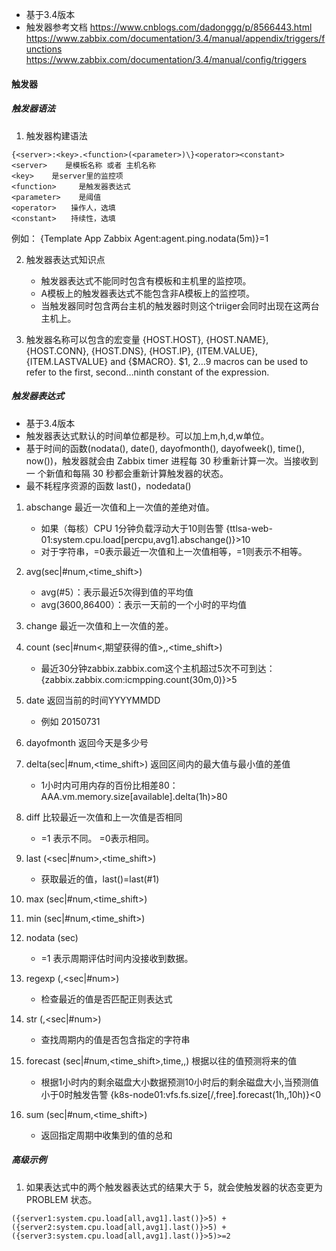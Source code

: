 - 基于3.4版本
- 触发器参考文档
    https://www.cnblogs.com/dadonggg/p/8566443.html
    https://www.zabbix.com/documentation/3.4/manual/appendix/triggers/functions
    https://www.zabbix.com/documentation/3.4/manual/config/triggers

#### 触发器
##### 触发器语法
1. 触发器构建语法
```
{<server>:<key>.<function>(<parameter>)\}<operator><constant>
<server>    是模板名称 或者 主机名称
<key>    是server里的监控项
<function>     是触发器表达式
<parameter>    是阈值
<operator>　　操作人，选填
<constant>　　持续性，选填
```
例如：
{Template App Zabbix Agent:agent.ping.nodata(5m)}=1

2. 触发器表达式知识点
    - 触发器表达式不能同时包含有模板和主机里的监控项。
    - A模板上的触发器表达式不能包含非A模板上的监控项。
    - 当触发器同时包含两台主机的触发器时则这个triiger会同时出现在这两台主机上。 

3. 触发器名称可以包含的宏变量
{HOST.HOST}, {HOST.NAME}, {HOST.CONN}, {HOST.DNS}, {HOST.IP}, {ITEM.VALUE}, {ITEM.LASTVALUE} and {$MACRO}.
$1, $2…$9 macros can be used to refer to the first, second…ninth constant of the expression.
##### 触发器表达式
- 基于3.4版本
- 触发器表达式默认的时间单位都是秒。可以加上m,h,d,w单位。
- 基于时间的函数(nodata(), date(), dayofmonth(), dayofweek(), time(), now())，触发器就会由 Zabbix timer 进程每 30 秒重新计算一次。当接收到一
个新值和每隔 30 秒都会重新计算触发器的状态。
-  最不耗程序资源的函数 last()，nodedata()

1. abschange 最近一次值和上一次值的差绝对值。
    - 如果（每核）CPU 1分钟负载浮动大于10则告警 {ttlsa-web-01:system.cpu.load[percpu,avg1].abschange()}>10
    - 对于字符串，=0表示最近一次值和上一次值相等，=1则表示不相等。

2. avg(sec|#num,<time_shift>)
    - avg(#5）：表示最近5次得到值的平均值
    - avg(3600,86400）：表示一天前的一个小时的平均值

4. change 最近一次值和上一次值的差。

5. count (sec|#num<,期望获得的值>,<operator>,<time_shift>)
    - 最近30分钟zabbix.zabbix.com这个主机超过5次不可到达： {zabbix.zabbix.com:icmpping.count(30m,0)}>5 

6. date 返回当前的时间YYYYMMDD
    - 例如 20150731

7. dayofmonth 返回今天是多少号

8. delta(sec|#num,<time_shift>)    返回区间内的最大值与最小值的差值
    - 1小时内可用内存的百份比相差80： AAA.vm.memory.size[available].delta(1h)>80 

9. diff  比较最近一次值和上一次值是否相同
    - =1 表示不同。 =0表示相同。

10. last (<sec|#num>,<time_shift>) 
    - 获取最近的值，last()=last(#1)

11. max (sec|#num,<time_shift>)

12. min (sec|#num,<time_shift>)

13. nodata (sec)
    - =1 表示周期评估时间内没接收到数据。

14. regexp (<pattern>,<sec|#num>)
    -  检查最近的值是否匹配正则表达式
15. str (<string>,<sec|#num>)
    - 查找周期内的值是否包含指定的字符串

16. forecast (sec|#num,<time_shift>,time,<fit>,<mode>) 根据以往的值预测将来的值
    - 根据1小时内的剩余磁盘大小数据预测10小时后的剩余磁盘大小,当预测值小于0时触发告警 {k8s-node01:vfs.fs.size[/,free].forecast(1h,,10h)}<0
    
17. sum (sec|#num,<time_shift>)
    - 返回指定周期中收集到的值的总和
     
##### 高级示例
1. 如果表达式中的两个触发器表达式的结果大于 5，就会使触发器的状态变更为 PROBLEM 状态。
```
({server1:system.cpu.load[all,avg1].last()}>5) + 
({server2:system.cpu.load[all,avg1].last()}>5) + 
({server3:system.cpu.load[all,avg1].last()}>5)>=2
```